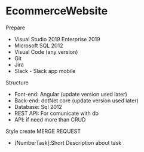 # EcommerceWebsite
Prepare
- Visual Studio 2019 Enterprise 2019
- Microsoft SQL 2012
- Visual Code (any version)
- Git
- Jira
- Slack - Slack app mobile

Structure
- Font-end: Angular (update version used later)
- Back-end: dotNet core (update version used later)
- Database: Sql 2012
- REST API: For comunicate with db
- API: if need more than CRUD

Style create MERGE REQUEST
- [NumberTask]:Short Description about task
